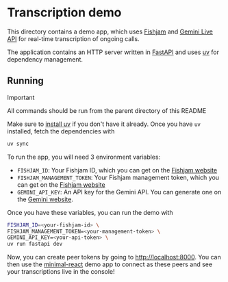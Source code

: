 # Transcription demo

This directory contains a demo app, which uses [Fishjam](https://fishjam.io) and [Gemini Live API](https://ai.google.dev/gemini-api/docs/live)
for real-time transcription of ongoing calls.

The application contains an HTTP server written in [FastAPI](https://fastapi.tiangolo.com/)
and uses [uv](https://docs.astral.sh/uv/) for dependency management.

## Running

> [!IMPORTANT]
> All commands should be run from the parent directory of this README

Make sure to [install uv](https://docs.astral.sh/uv/getting-started/installation/) if you don't have it already.
Once you have `uv` installed, fetch the dependencies with

```bash
uv sync
```

To run the app, you will need 3 environment variables:

- `FISHJAM_ID`: Your Fishjam ID, which you can get on the [Fishjam website](https://fishjam.io/app)
- `FISHJAM_MANAGEMENT_TOKEN`: Your Fishjam management token, which you can get on the [Fishjam website](https://fishjam.io/app)
- `GEMINI_API_KEY`: An API key for the Gemini API. You can generate one on the [Gemini website](https://aistudio.google.com/app/apikey).

Once you have these variables, you can run the demo with

```bash
FISHJAM_ID=<your-fishjam-id> \
FISHJAM_MANAGEMENT_TOKEN=<your-management-token> \
GEMINI_API_KEY=<your-api-token> \
uv run fastapi dev
```

Now, you can create peer tokens by going to <http://localhost:8000>.
You can then use the [minimal-react](https://github.com/fishjam-cloud/web-client-sdk/tree/main/examples/react-client)
demo app to connect as these peers and see your transcriptions live in the console!
